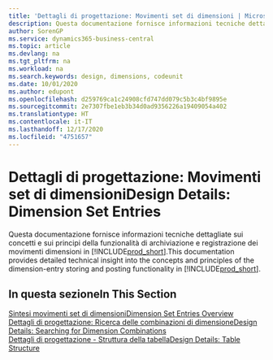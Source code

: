 ```yaml
---
title: 'Dettagli di progettazione: Movimenti set di dimensioni | Microsoft Docs'
description: Questa documentazione fornisce informazioni tecniche dettagliate sui concetti e sui principi utilizzati per riprogettare la funzionalità di archiviazione e registrazione dei movimenti dimensioni.
author: SorenGP
ms.service: dynamics365-business-central
ms.topic: article
ms.devlang: na
ms.tgt_pltfrm: na
ms.workload: na
ms.search.keywords: design, dimensions, codeunit
ms.date: 10/01/2020
ms.author: edupont
ms.openlocfilehash: d259769ca1c24908cfd747dd079c5b3c4bf9895e
ms.sourcegitcommit: 2e7307fbe1eb3b34d0ad9356226a19409054a402
ms.translationtype: HT
ms.contentlocale: it-IT
ms.lasthandoff: 12/17/2020
ms.locfileid: "4751657"
---
```

# <a name="design-details-dimension-set-entries"></a><span data-ttu-id="97661-103">Dettagli di progettazione: Movimenti set di dimensioni</span><span class="sxs-lookup"><span data-stu-id="97661-103">Design Details: Dimension Set Entries</span></span>
<span data-ttu-id="97661-104">Questa documentazione fornisce informazioni tecniche dettagliate sui concetti e sui principi della funzionalità di archiviazione e registrazione dei movimenti dimensioni in [!INCLUDE[prod_short](includes/prod_short.md)].</span><span class="sxs-lookup"><span data-stu-id="97661-104">This documentation provides detailed technical insight into the concepts and principles of the dimension-entry storing and posting functionality in [!INCLUDE[prod_short](includes/prod_short.md)].</span></span>

## <a name="in-this-section"></a><span data-ttu-id="97661-105">In questa sezione</span><span class="sxs-lookup"><span data-stu-id="97661-105">In This Section</span></span>  
[<span data-ttu-id="97661-106">Sintesi movimenti set di dimensioni</span><span class="sxs-lookup"><span data-stu-id="97661-106">Dimension Set Entries Overview</span></span>](design-details-dimension-set-entries-overview.md)  
[<span data-ttu-id="97661-107">Dettagli di progettazione: Ricerca delle combinazioni di dimensione</span><span class="sxs-lookup"><span data-stu-id="97661-107">Design Details: Searching for Dimension Combinations</span></span>](design-details-searching-for-dimension-combinations.md)  
[<span data-ttu-id="97661-108">Dettagli di progettazione - Struttura della tabella</span><span class="sxs-lookup"><span data-stu-id="97661-108">Design Details: Table Structure</span></span>](design-details-table-structure.md)  
